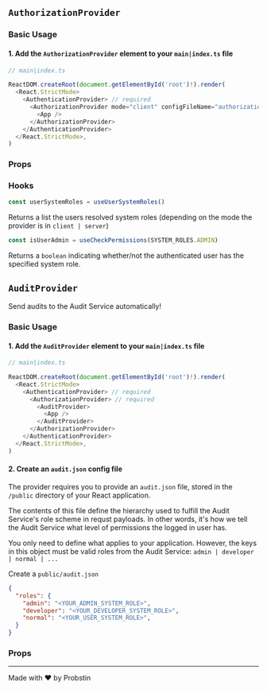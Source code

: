 
## `AuthorizationProvider`

### Basic Usage

#### 1. Add the `AuthorizationProvider` element to your `main|index.ts` file

```Typescript
// main|index.ts

ReactDOM.createRoot(document.getElementById('root')!).render(
  <React.StrictMode>
    <AuthenticationProvider> // required
      <AuthorizationProvider mode="client" configFileName="authorization.json">
        <App />
      </AuthorizationProvider>
    </AuthenticationProvider>
  </React.StrictMode>,
)
```

### Props

### Hooks

```TypeScript
const userSystemRoles = useUserSystemRoles()
``` 
Returns a list the users resolved system roles (depending on the mode the provider is in `client | server`)

```TypeScript
const isUserAdmin = useCheckPermissions(SYSTEM_ROLES.ADMIN)
``` 
Returns a `boolean` indicating whether/not the authenticated user has the specified system role.

## `AuditProvider`

Send audits to the Audit Service automatically!

### Basic Usage

#### 1. Add the `AuditProvider` element to your `main|index.ts` file

```Typescript
// main|index.ts

ReactDOM.createRoot(document.getElementById('root')!).render(
  <React.StrictMode>
    <AuthenticationProvider> // required
      <AuthorizationProvider> // required
        <AuditProvider>
          <App />
        </AuditProvider>
      </AuthorizationProvider>
    </AuthenticationProvider>
  </React.StrictMode>,
)
```

#### 2. Create an `audit.json` config file

The provider requires you to provide an `audit.json` file, stored in the `/public` directory of your React application.

The contents of this file define the hierarchy used to fulfill the Audit Service's role scheme in requst payloads. In other words, it's how we tell the Audit Service what level of permissions the logged in user has.

You only need to define what applies to your application. However, the keys in this object must be valid roles from the Audit Service: `admin | developer | normal | ...`

Create a `public/audit.json`

```json
{
  "roles": { 
    "admin": "<YOUR_ADMIN_SYSTEM_ROLE>", 
    "developer": "<YOUR_DEVELOPER_SYSTEM_ROLE>", 
    "normal": "<YOUR_USER_SYSTEM_ROLE>", 
  }
}
```

### Props

---

Made with :heart: by Probstin